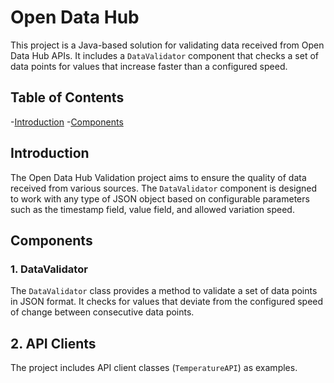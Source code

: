 # Open Data Hub

This project is a Java-based solution for validating data received from Open Data Hub APIs. It includes a `DataValidator` component that checks a set of data points for values that increase faster than a configured speed.

## Table of Contents
-[Introduction](#introduction)
-[Components](#components)

## Introduction
The Open Data Hub Validation project aims to ensure the quality of data received from various sources. The `DataValidator` component is designed to work with any type of JSON object based on configurable parameters such as the timestamp field, value field, and allowed variation speed.

## Components

### 1. DataValidator

The `DataValidator` class provides a method to validate a set of data points in JSON format. It checks for values that deviate from the configured speed of change between consecutive data points.

## 2. API Clients

The project includes API client classes (`TemperatureAPI`) as examples. 
